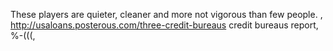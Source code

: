 These players are quieter, cleaner and more not vigorous than few people. ,  http://usaloans.posterous.com/three-credit-bureaus credit bureaus report,  %-(((, 
